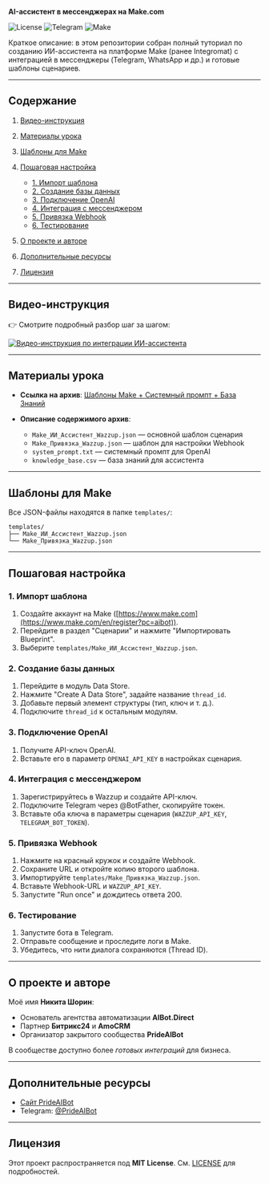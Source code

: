**AI-ассистент в мессенджерах на Make.com**

![License](https://img.shields.io/badge/license-MIT-blue) ![Telegram](https://img.shields.io/badge/Telegram-%40BotFather-0088cc) ![Make](https://img.shields.io/badge/Make.com-Integration-orange)

Краткое описание: в этом репозитории собран полный туториал по созданию ИИ-ассистента на платформе Make (ранее Integromat) с интеграцией в мессенджеры (Telegram, WhatsApp и др.) и готовые шаблоны сценариев.

---

## Содержание

1. [Видео-инструкция](#видео-инструкция)
2. [Материалы урока](#материалы-урока)
3. [Шаблоны для Make](#шаблоны-для-make)
4. [Пошаговая настройка](#пошаговая-настройка)

   * [1. Импорт шаблона](#1-импорт-шаблона)
   * [2. Создание базы данных](#2-создание-базы-данных)
   * [3. Подключение OpenAI](#3-подключение-openai)
   * [4. Интеграция с мессенджером](#4-интеграция-с-мессенджером)
   * [5. Привязка Webhook](#5-привязка-webhook)
   * [6. Тестирование](#6-тестирование)
5. [О проекте и авторе](#о-проекте-и-авторе)
6. [Дополнительные ресурсы](#дополнительные-ресурсы)
7. [Лицензия](#лицензия)

---

## Видео-инструкция

👉 Смотрите подробный разбор шаг за шагом:

[![Видео-инструкция по интеграции ИИ-ассистента](https://img.youtube.com/vi/ВАШ_ИДЕО_КОД/maxresdefault.jpg)](https://www.youtube.com/watch?v=nhY62MFI8Mc)

---

## Материалы урока

* **Ссылка на архив**: [Шаблоны Make + Системный промпт + База Знаний](./materials/lesson_materials.zip)
* **Описание содержимого архив**:

  * `Make_ИИ_Ассистент_Wazzup.json` — основной шаблон сценария
  * `Make_Привязка_Wazzup.json` — шаблон для настройки Webhook
  * `system_prompt.txt` — системный промпт для OpenAI
  * `knowledge_base.csv` — база знаний для ассистента

---

## Шаблоны для Make

Все JSON-файлы находятся в папке `templates/`:

```
templates/
├── Make_ИИ_Ассистент_Wazzup.json
└── Make_Привязка_Wazzup.json
```

---

## Пошаговая настройка

### 1. Импорт шаблона

1. Создайте аккаунт на Make ([https://www.make.com](https://www.make.com/en/register?pc=aibot)).
2. Перейдите в раздел "Сценарии" и нажмите "Импортировать Blueprint".
3. Выберите `templates/Make_ИИ_Ассистент_Wazzup.json`.

### 2. Создание базы данных

1. Перейдите в модуль Data Store.
2. Нажмите "Create A Data Store", задайте название `thread_id`.
3. Добавьте первый элемент структуры (тип, ключ и т. д.).
4. Подключите `thread_id` к остальным модулям.

### 3. Подключение OpenAI

1. Получите API-ключ OpenAI.
2. Вставьте его в параметр `OPENAI_API_KEY` в настройках сценария.

### 4. Интеграция с мессенджером

1. Зарегистрируйтесь в Wazzup и создайте API-ключ.
2. Подключите Telegram через @BotFather, скопируйте токен.
3. Вставьте оба ключа в параметры сценария (`WAZZUP_API_KEY`, `TELEGRAM_BOT_TOKEN`).

### 5. Привязка Webhook

1. Нажмите на красный кружок и создайте Webhook.
2. Сохраните URL и откройте копию второго шаблона.
3. Импортируйте `templates/Make_Привязка_Wazzup.json`.
4. Вставьте Webhook-URL и `WAZZUP_API_KEY`.
5. Запустите "Run once" и дождитесь ответа 200.

### 6. Тестирование

1. Запустите бота в Telegram.
2. Отправьте сообщение и проследите логи в Make.
3. Убедитесь, что нити диалога сохраняются (Thread ID).

---

## О проекте и авторе

Моё имя **Никита Шорин**:

* Основатель агентства автоматизации **AIBot.Direct**
* Партнер **Битрикс24** и **AmoCRM**
* Организатор закрытого сообщества **PrideAIBot**

В сообществе доступно более *готовых интеграций* для бизнеса.

---

## Дополнительные ресурсы

* [Сайт PrideAIBot](https://pride.aibot.school)
* Telegram: [@PrideAIBot](https://t.me/PrideAIBot)

---

## Лицензия

Этот проект распространяется под **MIT License**. См. [LICENSE](./LICENSE) для подробностей.

